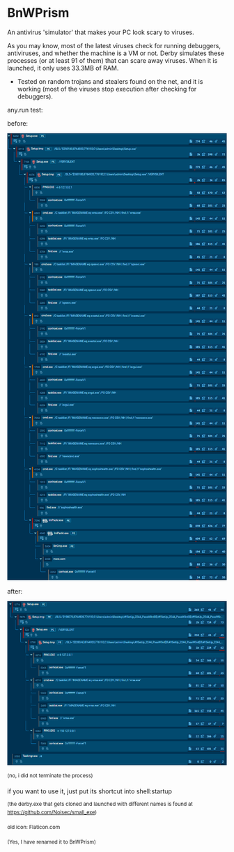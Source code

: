 # BnWPrism
An antivirus 'simulator' that makes your PC look scary to viruses.

As you may know, most of the latest viruses check for running debuggers, antiviruses, and whether the machine is a VM or not.
Derby simulates these processes (or at least 91 of them) that can scare away viruses. When it is launched, it only uses 33.3MB of RAM.
- Tested on random trojans and stealers found on the net, and it is working (most of the viruses stop execution after checking for debuggers).

any.run test:

before:

  ![x](https://github.com/Noisec/pic-s/blob/main/images/derby-bef.png?raw=true)

after:

  ![x](https://github.com/Noisec/pic-s/blob/main/images/derby-aft.png?raw=true)

<sup>(no, i did not terminate the process)</sup>

if you want to use it, just put its shortcut into shell:startup

<sup>(the derby.exe that gets cloned and launched with different names is found at https://github.com/Noisec/small_exe)</sup>

<sup>old icon: Flaticon.com</sup>

<sup>(Yes, I have renamed it to BnWPrism)</sup>
